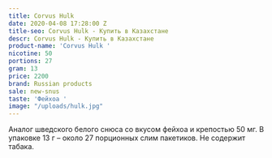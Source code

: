```yaml
---
title: Corvus Hulk
date: 2020-04-08 17:28:00 Z
title-seo: Corvus Hulk - Купить в Казахстане
descr: Corvus Hulk - Купить в Казахстане
product-name: 'Corvus Hulk '
nicotine: 50
portions: 27
gram: 13
price: 2200
brand: Russian products
sale: new-snus
taste: 'Фейхоа '
image: "/uploads/hulk.jpg"
---
```


Аналог шведского белого снюса со вкусом фейхоа и крепостью 50 мг. В упаковке 13 г – около 27 порционных слим пакетиков. Не содержит табака.